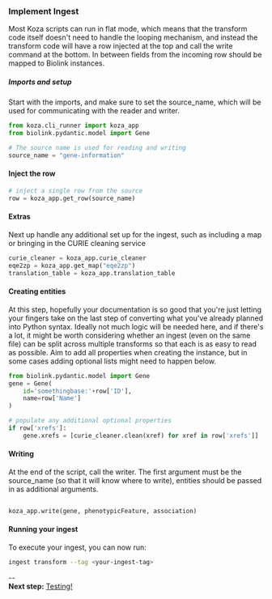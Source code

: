 ### Implement Ingest

Most Koza scripts can run in flat mode, which means that the transform code itself doesn't need to handle the looping mechanism, and instead the transform code will have a row injected at the top and call the write command at the bottom. In between fields from the incoming row should be mapped to Biolink instances. 

##### Imports and setup

Start with the imports, and make sure to set the source_name, which will be used for communicating with the reader and writer.

```python
from koza.cli_runner import koza_app
from biolink.pydantic.model import Gene

# The source name is used for reading and writing
source_name = "gene-information"

```

#### Inject the row 

```python
# inject a single row from the source
row = koza_app.get_row(source_name)
```

#### Extras

Next up handle any additional set up for the ingest, such as including a map or bringing in the CURIE cleaning service

```python
curie_cleaner = koza_app.curie_cleaner
eqe2zp = koza_app.get_map("eqe2zp")
translation_table = koza_app.translation_table
```

#### Creating entities 

At this step, hopefully your documentation is so good that you're just letting your fingers take on the last step of converting what you've already planned into Python syntax. Ideally not much logic will be needed here, and if there's a lot, it might be worth considering whether an ingest (even on the same file) can be split across multiple transforms so that each is as easy to read as possible. Aim to add all properties when creating the instance, but in some cases adding optional lists might need to happen below. 

```python
from biolink.pydantic.model import Gene
gene = Gene(
    id='somethingbase:'+row['ID'],
    name=row['Name']
)

# populate any additional optional properties
if row['xrefs']:
    gene.xrefs = [curie_cleaner.clean(xref) for xref in row['xrefs']]

```

#### Writing

At the end of the script, call the writer. The first argument must be the source_name (so that it will know where to write), entities should be passed in as additional arguments.

```python

koza_app.write(gene, phenotypicFeature, association)

```

#### Running your ingest

To execute your ingest, you can now run:
```bash
ingest transform --tag <your-ingest-tag>
```

--  
**Next step:** [Testing!](Test.md)
